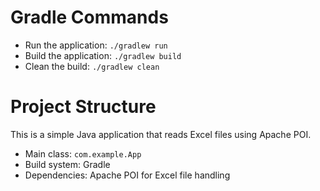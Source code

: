 # Gradle Commands

- Run the application: `./gradlew run`
- Build the application: `./gradlew build`
- Clean the build: `./gradlew clean`

# Project Structure

This is a simple Java application that reads Excel files using Apache POI.

- Main class: `com.example.App`
- Build system: Gradle
- Dependencies: Apache POI for Excel file handling